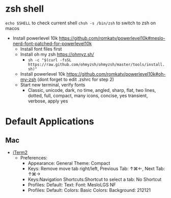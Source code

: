 # zsh shell
`echo $SHELL` to check current shell
`chsh -s /bin/zsh` to switch to zsh on macos

- Install powerlevel 10k https://github.com/romkatv/powerlevel10k#meslo-nerd-font-patched-for-powerlevel10k
	- Install font files first
	- Install oh my zsh https://ohmyz.sh/
		- `sh -c "$(curl -fsSL https://raw.github.com/ohmyzsh/ohmyzsh/master/tools/install.sh)"`
	- Install powerlevel 10k https://github.com/romkatv/powerlevel10k#oh-my-zsh (dont forget to edit .zshrc for step 2)
	- Start new terminal, verify fonts
		- Classic, unicode, dark, no time, angled, sharp, flat, two lines, dotted, full, compact, many icons, concise, yes transient, verbose, apply yes

# Default Applications

## Mac
- [iTerm2](https://iterm2.com/downloads/stable/latest)
  - Preferences:
    - Appearance: General Theme: Compact
    - Keys: Remove move tab right/left, Previous Tab: ↑⌘←, Next Tab: ↑⌘→
    - Keys:Navigation Shortcuts:Shortcut to select a tab: No Shortcut
    - Profiles: Default: Text: Font: MesloLGS NF
    - Profiles: Default: Colors: Basic Colors: Background: 212121
